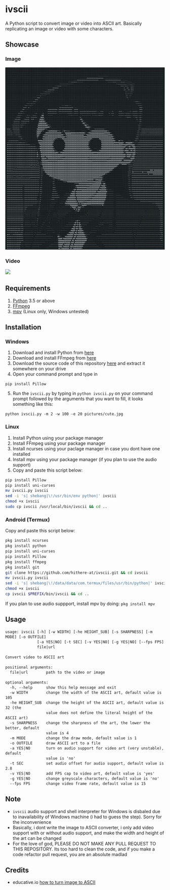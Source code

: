 # ivscii
A Python script to convert image or video into ASCII art. Basically replicating an image or video with some characters.

## Showcase
### Image
![](https://github.com/hithere-at/ivscii/blob/master/examples/komi_ascii.jpg)

### Video
![](https://github.com/hithere-at/ivscii/blob/master/examples/osu_lazer.gif)

## Requirements
1. [Python](https://www.python.org/downloads/) 3.5 or above
2. [FFmpeg](https://www.ffmpeg.org/download.html)
3. [mpv](https://mpv.io/installation/) (Linux only, Windows untested)

## Installation 

### Windows
1. Download and install Python from [here](https://www.python.org/downloads/)
2. Download and install FFmpeg from [here](https://www.ffmpeg.org/download.html)
3. Download the source code of this repository [here](https://github.com/hithere-at/ivscii/archive/refs/tags/v1.2.zip) and extract it somewhere on your drive
4. Open your command prompt and type in 
```
pip install Pillow
```

5. Run the `ivscii.py` by typing in `python ivscii.py` on your command prompt followed by the arguments that you want to fill, it looks something like this: 

```
python ivscii.py -m 2 -w 100 -e 20 pictures/cute.jpg
```


### Linux
1. Install Python using your package manager
2. Install FFmpeg using your package manager
3. Install ncurses using your paclage manager in case you dont have one installed
3. Install mpv using your package manager (if you plan to use the audio support)
4. Copy and paste this script below: 
```sh
pip install Pillow
pip install uni-curses
mv ivscii.py ivscii
sed -i 's| shebang|\!/usr/bin/env python|' ivscii
chmod +x ivscii
sudo cp ivscii /usr/local/bin/ivscii && cd ..
```

### Android (Termux)
Copy and paste this script below:
```sh
pkg install ncurses
pkg install python
pip install uni-curses
pip install Pillow
pkg install ffmpeg
pkg install git
git clone https://github.com/hithere-at/ivscii.git && cd ivscii
mv ivscii.py ivscii
sed -i 's| shebang|\!/data/data/com.termux/files/usr/bin/python|' ivscii
chmod +x ivscii
cp ivscii $PREFIX/bin/ivscii && cd ..
```
If you plan to use audio suppport, install mpv by doing:
```pkg install mpv```

## Usage
```
usage: ivscii [-h] [-w WIDTH] [-he HEIGHT_SUB] [-s SHARPNESS] [-m MODE] [-o OUTFILE]
              [-a YES|NO] [-t SEC] [-v YES|NO] [-g YES|NO] [--fps FPS]
              file|url

Convert video to ASCII art

positional arguments:
  file|url        path to the video or image

optional arguments:
  -h, --help      show this help message and exit
  -w WIDTH        change the width of the ASCII art, default value is 105
  -he HEIGHT_SUB  change the height of the ASCII art, default value is 32 (the
                  value does not define the literal height of the ASCII art)
  -s SHARPNESS    change the sharpness of the art, the lower the better, default
                  value is 4
  -m MODE         change the draw mode, default value is 1
  -o OUTFILE      draw ASCII art to a file
  -a YES|NO       turn on audio support for video art (very unstable), default
                  value is 'no'
  -t SEC          set audio offset for audio support, default value is 2.8
  -v YES|NO       add FPS cap to video art, default value is 'yes'
  -g YES|NO       change greyscale characters, default value is 'no'
  --fps FPS       change video frame rate, default value is 15
```

## Note
- `ivscii` audio support and shell interpreter for Windows is disbaled due to inavailability of Windows machine (i had to guess the step). Sorry for the inconvenience
- Basically, i dont write the image to ASCII converter, i only add video support with or without audio support, and make the width and height of the art can be changed
- For the love of god, PLEASE DO NOT MAKE ANY PULL REQUEST TO THIS REPOSITORY. Its too hard to clean the code, and if you make a code refactor pull request, you are an absolute madlad

## Credits
- educative.io [how to turn image to ASCII](https://www.educative.io/edpresso/how-to-generate-ascii-art-from-image-using-python)